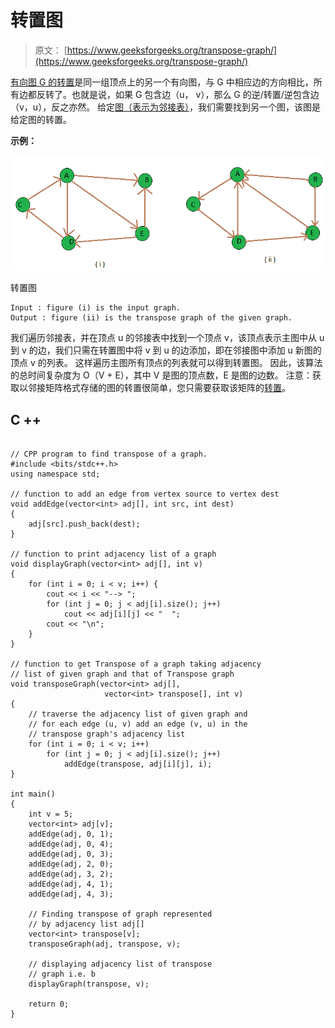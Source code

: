 # 转置图

> 原文： [https://www.geeksforgeeks.org/transpose-graph/](https://www.geeksforgeeks.org/transpose-graph/)

[有向图 G 的转置](https://en.wikipedia.org/wiki/transposeGraph)是同​​一组顶点上的另一个有向图，与 G 中相应边的方向相比，所有边都反转了。也就是说，如果 G 包含边（u， v），那么 G 的逆/转置/逆包含边（v，u），反之亦然。
给定[图（表示为邻接表）](https://www.geeksforgeeks.org/graph-and-its-representations/)，我们需要找到另一个图，该图是给定图的转置。

**示例：**

[![Transpose graph](img/7e20e86f994adfb9304fdf474b8aa149.png)](https://media.geeksforgeeks.org/wp-content/uploads/transpose_both.png)

转置图

```
Input : figure (i) is the input graph.
Output : figure (ii) is the transpose graph of the given graph.

```

我们遍历邻接表，并在顶点 u 的邻接表中找到一个顶点 v，该顶点表示主图中从 u 到 v 的边，我们只需在转置图中将 v 到 u 的边添加，即在邻接图中添加 u 新图的顶点 v 的列表。 这样遍历主图所有顶点的列表就可以得到转置图。 因此，该算法的总时间复杂度为 O（V + E），其中 V 是图的顶点数，E 是图的边数。
注意：获取以邻接矩阵格式存储的图的转置很简单，您只需要获取该矩阵的[转置](https://www.geeksforgeeks.org/program-to-find-transpose-of-a-matrix/)。

## C ++

```

// CPP program to find transpose of a graph. 
#include <bits/stdc++.h> 
using namespace std; 

// function to add an edge from vertex source to vertex dest 
void addEdge(vector<int> adj[], int src, int dest) 
{ 
    adj[src].push_back(dest);  
} 

// function to print adjacency list of a graph 
void displayGraph(vector<int> adj[], int v) 
{ 
    for (int i = 0; i < v; i++) { 
        cout << i << "--> "; 
        for (int j = 0; j < adj[i].size(); j++) 
            cout << adj[i][j] << "  "; 
        cout << "\n"; 
    } 
} 

// function to get Transpose of a graph taking adjacency 
// list of given graph and that of Transpose graph 
void transposeGraph(vector<int> adj[],  
                     vector<int> transpose[], int v) 
{ 
    // traverse the adjacency list of given graph and 
    // for each edge (u, v) add an edge (v, u) in the 
    // transpose graph's adjacency list 
    for (int i = 0; i < v; i++) 
        for (int j = 0; j < adj[i].size(); j++) 
            addEdge(transpose, adj[i][j], i); 
} 

int main() 
{ 
    int v = 5; 
    vector<int> adj[v]; 
    addEdge(adj, 0, 1); 
    addEdge(adj, 0, 4); 
    addEdge(adj, 0, 3); 
    addEdge(adj, 2, 0); 
    addEdge(adj, 3, 2); 
    addEdge(adj, 4, 1); 
    addEdge(adj, 4, 3); 

    // Finding transpose of graph represented 
    // by adjacency list adj[] 
    vector<int> transpose[v]; 
    transposeGraph(adj, transpose, v); 

    // displaying adjacency list of transpose  
    // graph i.e. b 
    displayGraph(transpose, v); 

    return 0; 
} 

```